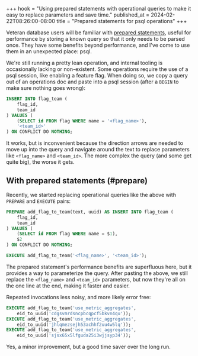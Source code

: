 +++
hook = "Using prepared statements with operational queries to make it easy to replace parameters and save time."
published_at = 2024-02-22T08:26:00-08:00
title = "Prepared statements for psql operations"
+++

Veteran database users will be familiar with [prepared statements](https://www.postgresql.org/docs/current/ecpg-sql-prepare.html), useful for performance by storing a known query so that it only needs to be parsed once. They have some benefits beyond performance, and I've come to use them in an unexpected place: psql.

We're still running a pretty lean operation, and internal tooling is occasionally lacking or non-existent. Some operations require the use of a psql session, like enabling a feature flag. When doing so, we copy a query out of an operations doc and paste into a psql session (after a `BEGIN` to make sure nothing goes wrong):

``` sql
INSERT INTO flag_team (
    flag_id,
    team_id
) VALUES (
    (SELECT id FROM flag WHERE name = '<flag_name>'),
    '<team_id>'
) ON CONFLICT DO NOTHING;
```

It works, but is inconvenient because the direction arrows are needed to move up into the query and navigate around the text to replace parameters like `<flag_name>` and `<team_id>`. The more complex the query (and some get quite big), the worse it gets.

## With prepared statements (#prepare)

Recently, we started replacing operational queries like the above with `PREPARE` and `EXECUTE` pairs:

``` sql
PREPARE add_flag_to_team(text, uuid) AS INSERT INTO flag_team (
    flag_id,
    team_id
) VALUES (
    (SELECT id FROM flag WHERE name = $1),
    $2
) ON CONFLICT DO NOTHING;

EXECUTE add_flag_to_team('<flag_name>', '<team_id>');
```

The prepared statement's performance benefits are superfluous here, but it provides a way to parameterize the query. After pasting the above, we still replace the `<flag_name>` and `<team_id>` parameters, but now they're all on the one line at the end, making it faster and easier.

Repeated invocations less noisy, and more likely error free:

``` sql
EXECUTE add_flag_to_team('use_metric_aggregates',
    eid_to_uuid('cdgsvmrdsncpbcqpcf5bkvn4qu'));
EXECUTE add_flag_to_team('use_metric_aggregates',
    eid_to_uuid('jhlqmezsejh53achhf2uu4w5lq'));
EXECUTE add_flag_to_team('use_metric_aggregates',
    eid_to_uuid('sjsx65x5lfguda25i3wjjsyp34'));
```

Yes, a minor improvement, but a good time saver over the long run.
